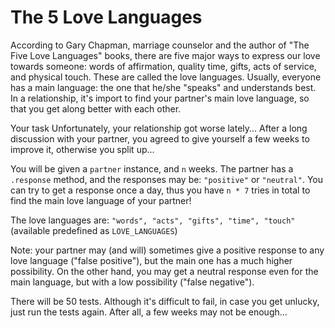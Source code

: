 # The 5 Love Languages
According to Gary Chapman, marriage counselor and the author of "The Five Love Languages" books, there are five major ways to express our love towards someone: words of affirmation, quality time, gifts, acts of service, and physical touch. These are called the love languages. Usually, everyone has a main language: the one that he/she "speaks" and understands best. In a relationship, it's import to find your partner's main love language, so that you get along better with each other.

Your task
Unfortunately, your relationship got worse lately... After a long discussion with your partner, you agreed to give yourself a few weeks to improve it, otherwise you split up...

You will be given a ```partner``` instance, and ```n``` weeks. The partner has a ```.response``` method, and the responses may be: ```"positive"``` or ```"neutral"```. You can try to get a response once a day, thus you have ```n * 7``` tries in total to find the main love language of your partner!

The love languages are: ```"words", "acts", "gifts", "time", "touch"``` (available predefined as ```LOVE_LANGUAGES```)

Note: your partner may (and will) sometimes give a positive response to any love language ("false positive"), but the main one has a much higher possibility. On the other hand, you may get a neutral response even for the main language, but with a low possibility ("false negative").

There will be 50 tests. Although it's difficult to fail, in case you get unlucky, just run the tests again. After all, a few weeks may not be enough...